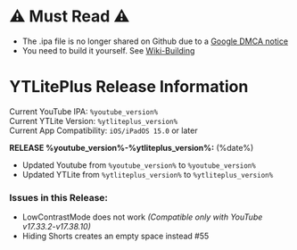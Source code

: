 # ⚠️ Must Read ⚠️
- The .ipa file is no longer shared on Github due to a [Google DMCA notice](https://www.reddit.com/r/jailbreak/comments/1b86tiz/balackburn_here_maintainer_of_ytliteplus_ive_just/) 
- You need to build it yourself. See [Wiki-Building](https://github.com/Balackburn/YTLitePlus/wiki/Building)

# YTLitePlus Release Information

Current YouTube IPA: `%youtube_version%`  
Current YTLite Version: `%ytliteplus_version%`  
Current App Compatibility: `iOS/iPadOS 15.0` or later

**RELEASE %youtube_version%-%ytliteplus_version%:** (%date%)

- Updated Youtube from `%youtube_version%` to `%youtube_version%`
- Updated YTLite from `%ytliteplus_version%` to `%ytliteplus_version%`
  
### Issues in this Release:
- LowContrastMode does not work *(Compatible only with YouTube v17.33.2-v17.38.10)*
- Hiding Shorts creates an empty space instead #55
